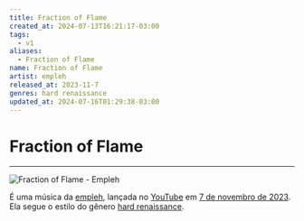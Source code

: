 ```yaml
---
title: Fraction of Flame
created_at: 2024-07-13T16:21:17-03:00
tags:
  - v1
aliases:
  - Fraction of Flame
name: Fraction of Flame
artist: empleh
released_at: 2023-11-7
genres: hard renaissance
updated_at: 2024-07-16T01:29:38-03:00
---
```

# Fraction of Flame
---
![Fraction of Flame - Empleh](https://www.youtube.com/watch?v=9g-FbdDevx8)

É uma música da [empleh](_insight/2024/07/2024-07-13-empleh.md), lançada no [YouTube](_insight/2024/07/2024-07-16-YouTube.md) em [7 de novembro de 2023](datas/2023-11-7.md). Ela segue o estilo do gênero [hard renaissance](_insight/2024/07/2024-07-13-hard_renaissance.md).
